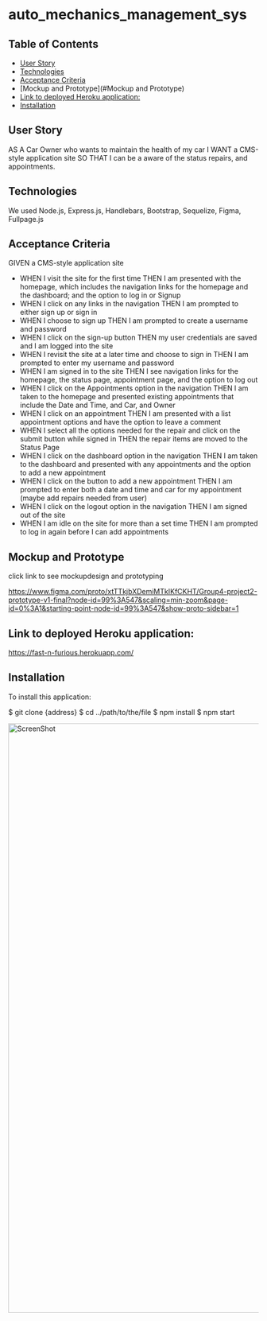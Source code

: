 # auto_mechanics_management_sys

## Table of Contents

  - [User Story](#user-story)
  - [Technologies](#technologies)
  - [Acceptance Criteria](#acceptance-criteria)
  - [Mockup and Prototype](#Mockup and Prototype)
  - [Link to deployed Heroku application:](#link-to-deployed-heroku-application)
  - [Installation](#installation)

## User Story
AS A Car Owner who wants to maintain the health of my car
I WANT a CMS-style application site
SO THAT I can be a aware of the status repairs, and appointments.

## Technologies
We used Node.js, Express.js, Handlebars, Bootstrap, Sequelize, Figma, Fullpage.js

## Acceptance Criteria
GIVEN a CMS-style application site
- WHEN I visit the site for the first time
THEN I am presented with the homepage, which includes the navigation links for the homepage and the dashboard; and the option to log in or Signup
- WHEN I click on any links in the navigation
  THEN I am prompted to either sign up or sign in
- WHEN I choose to sign up
  THEN I am prompted to create a username and password
- WHEN I click on the sign-up button
  THEN my user credentials are saved and I am logged into the site
- WHEN I revisit the site at a later time and choose to sign in
  THEN I am prompted to enter my username and password
- WHEN I am signed in to the site
  THEN I see navigation links for the homepage, the status page, appointment page, and the option to log out
- WHEN I click on the Appointments option in the navigation
  THEN I am taken to the homepage and presented existing appointments that include the Date and Time, and Car, and Owner
- WHEN I click on an appointment
  THEN I am presented with a list appointment options and have the option to leave a comment
- WHEN I select all the options needed for the repair and click on the submit button while signed in
  THEN the repair items are moved to the Status Page 
- WHEN I click on the dashboard option in the navigation
  THEN I am taken to the dashboard and presented with any appointments and the option to add a new appointment
- WHEN I click on the button to add a new appointment
  THEN I am prompted to enter both a date and time and car for my appointment (maybe add repairs needed from user)
- WHEN I click on the logout option in the navigation
  THEN I am signed out of the site
- WHEN I am idle on the site for more than a set time
  THEN  I am prompted to log in again before I can add appointments

## Mockup and Prototype

click link to see mockupdesign and prototyping

https://www.figma.com/proto/xtTTkjbXDemiMTkIKfCKHT/Group4-project2-prototype-v1-final?node-id=99%3A547&scaling=min-zoom&page-id=0%3A1&starting-point-node-id=99%3A547&show-proto-sidebar=1

## Link to deployed Heroku application:
https://fast-n-furious.herokuapp.com/ 

## Installation

To install this application: 

$ git clone {address}
$ cd ../path/to/the/file
$ npm install
$ npm start






<img width="1186" alt="ScreenShot" src="https://user-images.githubusercontent.com/69065671/158042302-a2c8d1c5-f4e4-4ac1-9df5-0343870c0464.png">

